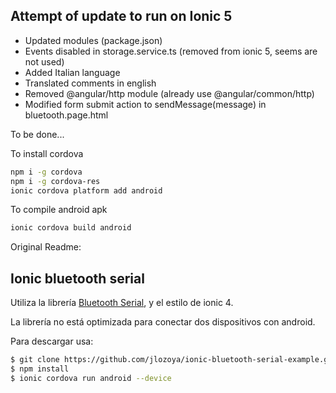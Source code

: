 ## Attempt of update to run on Ionic 5
- Updated modules (package.json)
- Events disabled in storage.service.ts (removed from ionic 5, seems are not used)
- Added Italian language
- Translated comments in english
- Removed @angular/http module (already use @angular/common/http)
- Modified form submit action to sendMessage(message) in bluetooth.page.html

To be done...

To install cordova
```bash
npm i -g cordova
npm i -g cordova-res
ionic cordova platform add android
```
To compile android apk
```bash
ionic cordova build android
```

Original Readme:
## Ionic bluetooth serial

Utiliza la librería [Bluetooth Serial](https://ionicframework.com/docs/native/bluetooth-serial/), y el estilo de ionic 4.

La librería no está optimizada para conectar dos dispositivos con android.

Para descargar usa:

```bash
$ git clone https://github.com/jlozoya/ionic-bluetooth-serial-example.git
$ npm install
$ ionic cordova run android --device
```
